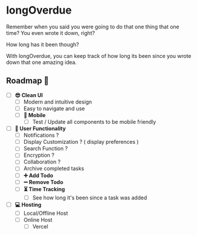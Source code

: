 # longOverdue

Remember when you said you were going to do that one thing that one time? You even wrote it down, right?

How long has it been though?

With longOverdue, you can keep track of how long its been since you wrote down that one amazing idea.

## Roadmap 🚀

- [ ] **😎 Clean UI**
  - [ ] Modern and intuitive design
  - [ ] Easy to navigate and use
  - [ ] **📱 Mobile**
    - [ ] Test / Update all components to be mobile friendly
- [ ] **👤 User Functionality**
  - [ ] Notifications ?
  - [ ] Display Customization ? ( display preferences )
  - [ ] Search Function ?
  - [ ] Encryption ?
  - [ ] Collaboration ?
  - [ ] Archive completed tasks
  - [ ] **➕ Add Todo**
  - [ ] **➖ Remove Todo**
  - [ ] **⏳ Time Tracking**
    - [ ] See how long it's been since a task was added
- [ ] **💻 Hosting**
  - [ ] Local/Offline Host
  - [ ] Online Host
    - [ ] Vercel
